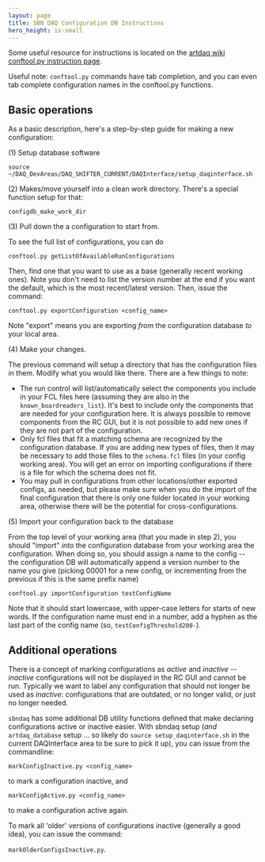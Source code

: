 ```yaml
---
layout: page
title: SBN DAQ Configuration DB Instructions
hero_height: is-small
---
```


Some useful resource for instructions is located on the [artdaq wiki conftool.py instruction page](https://cdcvs.fnal.gov/redmine/projects/artdaq-utilities/wiki/Artdaq-config-conftool).

Useful note: `conftool.py` commands have tab completion, and you can even tab complete configuration names in the conftool.py functions. 

## Basic operations

As a basic description, here's a step-by-step guide for making a new configuration:

(1) Setup database software

`source ~/DAQ_DevAreas/DAQ_SHIFTER_CURRENT/DAQInterface/setup_daqinterface.sh`
 
(2) Makes/move yourself into a clean work directory. There's a special function setup for that:

`configdb_make_work_dir`

(3) Pull down the a configuration to start from.

To see the full list of configurations, you can do

`conftool.py getListOfAvailableRunConfigurations`

Then, find one that you want to use as a base (generally recent working ones). Note you don't need to list the version number at the end if you want the default, which is the most recent/latest version. Then, issue the command:

`conftool.py exportConfiguration <config_name>`

Note "export" means you are exporting _from_ the configuration database _to_ your local area.
 
(4) Make your changes.

The previous command will setup a directory that has the configuration files in them. Modify what you would like there. There are a few things to note:
 * The run control will list/automatically select the components you include in your FCL files here (assuming they are also in the `known_boardreaders_list`). It's best to include only the components that are needed for your configuration here. It is always possible to remove components from the RC GUI, but it is not possible to add new ones if they are not part of the configuration.
 * Only fcl files that fit a matching schema are recognized by the configuration database. If you are adding new types of files, then it may be necessary to add those files to the `schema.fcl` files (in your config working area). You will get an error on importing configurations if there is a file for which the schema does not fit.
 * You may pull in configurations from other locations/other exported configs, as needed, but please make sure when you do the import of the final configuration that there is only one folder located in your working area, otherwise there will be the potential for cross-configurations.
 

(5) Import your configuration back to the database

From the top level of your working area (that you made in step 2), you should "import" _into_ the configuration database from your working area the configuration. When doing so, you should assign a name to the config -- the configuration DB will automatically append a version number to the name you give (picking 00001 for a new config, or incrementing from the previous if this is the same prefix name)

`conftool.py importConfiguration testConfigName`
 
 Note that it should start lowercase, with upper-case letters for starts of new words. If the configuration name must end in a number, add a hyphen as the last part of the config name (so, `testConfigThreshold200-`).
 
## Additional operations

There is a concept of marking configurations as _active_ and _inactive_ -- _inactive_ configurations will not be displayed in the RC GUI and cannot be run. Typically we want to label any configuration that should not longer be used as _inactive_: configurations that are outdated, or no longer valid, or just no longer needed.

`sbndaq` has some additional DB utility functions defined that make declaring configurations active or inactive easier. With sbndaq setup (_and_ `artdaq_database` setup ... so likely do `source setup_daqinterface.sh` in the current DAQInterface area to be sure to pick it up), you can issue from the commandline:

`markConfigInactive.py <config_name>`

to mark a configuration inactive, and 

`markConfigActive.py <config_name>`

to make a configuration active again.

To mark all 'older' versions of configurations inactive (generally a good idea), you can issue the command:

`markOlderConfigsInactive.py`.
